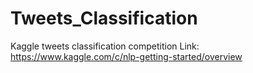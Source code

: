 # Tweets_Classification
Kaggle tweets classification competition
Link: https://www.kaggle.com/c/nlp-getting-started/overview
